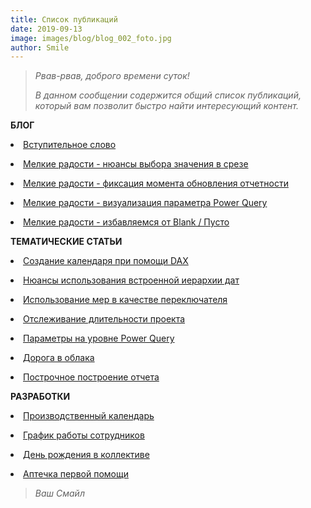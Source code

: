 ```yaml
---
title: Список публикаций
date: 2019-09-13
image: images/blog/blog_002_foto.jpg
author: Smile
---
```


> *Рвав-рвав, доброго времени суток!*
>
> *В данном сообщении содержится общий список публикаций, который вам позволит быстро найти интересующий контент.*
 
**БЛОГ**

**<li>** [Вступительное слово](https://kkadikin.ru/ru/blog/blog_001/)

**<li>** [Мелкие радости - нюансы выбора значения в срезе](https://kkadikin.ru/ru/blog/blog_003/)

**<li>** [Мелкие радости - фиксация момента обновления отчетности](https://kkadikin.ru/ru/blog/blog_004/)

**<li>** [Мелкие радости - визуализация параметра Power Query](https://kkadikin.ru/ru/blog/blog_005/)

**<li>** [Мелкие радости - избавляемся от Blank / Пусто](https://kkadikin.ru/ru/blog/blog_006/)

**ТЕМАТИЧЕСКИЕ СТАТЬИ**

**<li>** [Создание календаря при помощи DAX](https://kkadikin.ru/ru/blog/article_001/)

**<li>** [Нюансы использования встроенной иерархии дат](https://kkadikin.ru/ru/blog/article_002/)

**<li>** [Использование мер в качестве переключателя](https://kkadikin.ru/ru/blog/article_003/)

**<li>** [Отслеживание длительности проекта](https://kkadikin.ru/ru/blog/article_004/)

**<li>** [Параметры на уровне Power Query](https://kkadikin.ru/ru/blog/article_005/)

**<li>** [Дорога в облака](https://kkadikin.ru/ru/blog/article_006/)

**<li>** [Построчное построение отчета](https://kkadikin.ru/ru/blog/article_007/)

**РАЗРАБОТКИ**

**<li>** [Производственный календарь](https://kkadikin.ru/ru/blog/dev_001/)

**<li>** [График работы сотрудников](https://kkadikin.ru/ru/blog/dev_002/)

**<li>** [День рождения в коллективе](https://kkadikin.ru/ru/blog/dev_003/)

**<li>** [Аптечка первой помощи](https://kkadikin.ru/ru/blog/dev_004/)

> *Ваш Смайл*